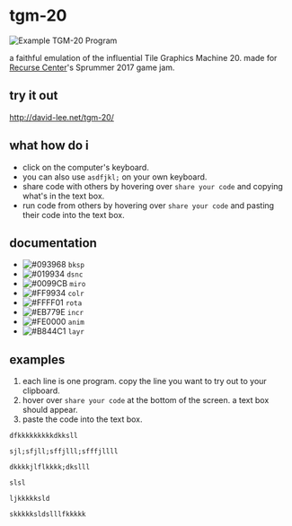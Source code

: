 # tgm-20

![Example TGM-20 Program](https://media.giphy.com/media/3ohze01bFUSWmbyoKs/giphy.gif)

a faithful emulation of the influential Tile Graphics Machine 20. made for [Recurse Center](https://recurse.com)'s Sprummer 2017 game jam.

## try it out

http://david-lee.net/tgm-20/

## what how do i

- click on the computer's keyboard.
- you can also use `asdfjkl;` on your own keyboard.
- share code with others by hovering over `share your code` and copying what's in the text box.
- run code from others by hovering over `share your code` and pasting their code into the text box.

## documentation

- ![#093968](https://placehold.it/15/093968/000000?text=+) `bksp`
- ![#019934](https://placehold.it/15/019934/000000?text=+) `dsnc`
- ![#0099CB](https://placehold.it/15/0099CB/000000?text=+) `miro`
- ![#FF9934](https://placehold.it/15/FF9934/000000?text=+) `colr`
- ![#FFFF01](https://placehold.it/15/FFFF01/000000?text=+) `rota`
- ![#EB779E](https://placehold.it/15/EB779E/000000?text=+) `incr`
- ![#FE0000](https://placehold.it/15/FE0000/000000?text=+) `anim`
- ![#B844C1](https://placehold.it/15/B844C1/000000?text=+) `layr`

## examples

1. each line is one program. copy the line you want to try out to your clipboard.
2. hover over `share your code` at the bottom of the screen. a text box should appear.
3. paste the code into the text box.

```
dfkkkkkkkkkdkksll
```

```
sjl;sfjll;sffjlll;sfffjllll
```

```
dkkkkjlflkkkk;dkslll
```

```
slsl
```

```
ljkkkkksld
```

```
skkkkksldslllfkkkkk
```
